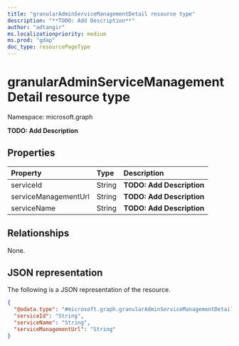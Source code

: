 ```yaml
---
title: "granularAdminServiceManagementDetail resource type"
description: "**TODO: Add Description**"
author: "adtangir"
ms.localizationpriority: medium
ms.prod: "gdap"
doc_type: resourcePageType
---
```


# granularAdminServiceManagementDetail resource type

Namespace: microsoft.graph



**TODO: Add Description**

## Properties
|Property|Type|Description|
|:---|:---|:---|
|serviceId|String|**TODO: Add Description**|
|serviceManagementUrl|String|**TODO: Add Description**|
|serviceName|String|**TODO: Add Description**|

## Relationships
None.

## JSON representation
The following is a JSON representation of the resource.
<!-- {
  "blockType": "resource",
  "@odata.type": "microsoft.graph.granularAdminServiceManagementDetail"
}
-->
``` json
{
  "@odata.type": "#microsoft.graph.granularAdminServiceManagementDetail",
  "serviceId": "String",
  "serviceName": "String",
  "serviceManagementUrl": "String"
}
```

